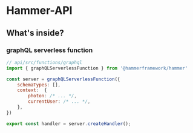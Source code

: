 # Hammer-API

## What's inside?

### graphQL serverless function

```js
// api/src/functions/graphql
import { graphQLServerlessFunction } from '@hammerframework/hammer'

const server = graphQLServerlessFunction({
    schemaTypes: [],
    context:  {
        photon: /* ... */,
        currentUser: /* ... */,
    },
})

export const handler = server.createHandler();
```
